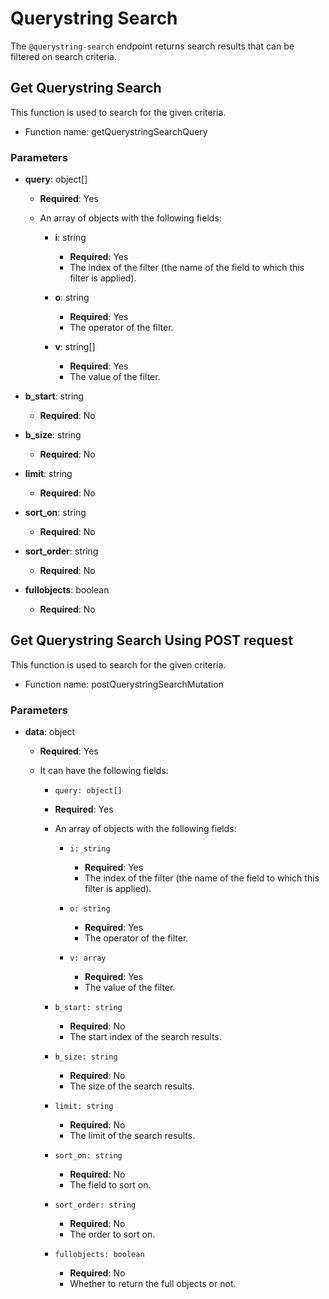 # Querystring Search

The `@querystring-search` endpoint returns search results that can be filtered on search criteria.

## Get Querystring Search

This function is used to search for the given criteria.

- Function name: getQuerystringSearchQuery

### Parameters

- **query**: object[]

  - **Required**: Yes
  - An array of objects with the following fields:

    - **i**: string

      - **Required**: Yes
      - The index of the filter (the name of the field to which this filter is applied).

    - **o**: string

      - **Required**: Yes
      - The operator of the filter.

    - **v**: string[]

      - **Required**: Yes
      - The value of the filter.

- **b_start**: string

  - **Required**: No

- **b_size**: string

  - **Required**: No

- **limit**: string

  - **Required**: No

- **sort_on**: string

  - **Required**: No

- **sort_order**: string

  - **Required**: No

- **fullobjects**: boolean

  - **Required**: No

## Get Querystring Search Using POST request

This function is used to search for the given criteria.

- Function name: postQuerystringSearchMutation

### Parameters

- **data**: object

  - **Required**: Yes
  - It can have the following fields:

    - `query: object[]`

    - **Required**: Yes
    - An array of objects with the following fields:

      - `i: string`

        - **Required**: Yes
        - The index of the filter (the name of the field to which this filter is applied).

      - `o: string`

        - **Required**: Yes
        - The operator of the filter.

      - `v: array`

        - **Required**: Yes
        - The value of the filter.

    - `b_start: string`

      - **Required**: No
      - The start index of the search results.

    - `b_size: string`

      - **Required**: No
      - The size of the search results.

    - `limit: string`

      - **Required**: No
      - The limit of the search results.

    - `sort_on: string`

      - **Required**: No
      - The field to sort on.

    - `sort_order: string`

      - **Required**: No
      - The order to sort on.

    - `fullobjects: boolean`

      - **Required**: No
      - Whether to return the full objects or not.

